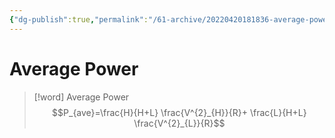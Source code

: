 ```yaml
---
{"dg-publish":true,"permalink":"/61-archive/20220420181836-average-power/","dgHomeLink":true,"dgPassFrontmatter":false}
---
```



# Average Power

> [!word] Average Power
> $$P_{ave}=\frac{H}{H+L} \frac{V^{2}_{H}}{R}+ \frac{L}{H+L} \frac{V^{2}_{L}}{R}$$
